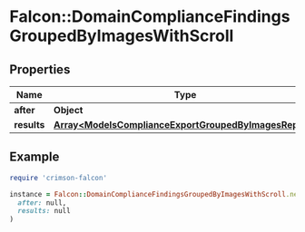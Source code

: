 # Falcon::DomainComplianceFindingsGroupedByImagesWithScroll

## Properties

| Name | Type | Description | Notes |
| ---- | ---- | ----------- | ----- |
| **after** | **Object** |  |  |
| **results** | [**Array&lt;ModelsComplianceExportGroupedByImagesReport&gt;**](ModelsComplianceExportGroupedByImagesReport.md) |  |  |

## Example

```ruby
require 'crimson-falcon'

instance = Falcon::DomainComplianceFindingsGroupedByImagesWithScroll.new(
  after: null,
  results: null
)
```

